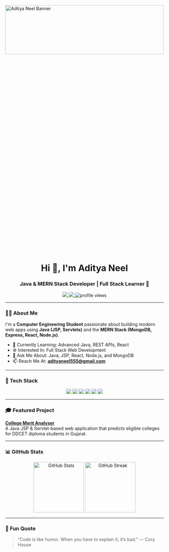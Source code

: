 <!-- Banner Section -->
<img src="https://github.com/user-attachments/assets/525b5502-4456-4ed3-b05e-755a5b5bb183" alt="Aditya Neel Banner" width="100%" height="20%" />

<h1 align="center">Hi 👋, I'm Aditya Neel</h1>
<h3 align="center">Java & MERN Stack Developer | Full Stack Learner 🚀</h3>

<p align="center">
  <a href="https://www.linkedin.com/in/aditya-neel" target="_blank">
    <img src="https://img.shields.io/badge/LINKEDIN-blue?style=for-the-badge&logo=linkedin&logoColor=white" />
  </a>
  <a href="mailto:adityaneel555@gmail.com">
    <img src="https://img.shields.io/badge/EMAIL-red?style=for-the-badge&logo=gmail&logoColor=white" />
  </a>
  <img src="https://komarev.com/ghpvc/?username=Adityaneel26&style=for-the-badge&color=blue" alt="profile views" />
</p>

---

### 🧑‍💻 About Me  
I'm a **Computer Engineering Student** passionate about building modern web apps using **Java (JSP, Servlets)** and the **MERN Stack (MongoDB, Express, React, Node.js)**.  

- 🌱 Currently Learning: Advanced Java, REST APIs, React  
- ⚙️ Interested In: Full Stack Web Development  
- 💬 Ask Me About: Java, JSP, React, Node.js, and MongoDB  
- 📫 Reach Me At: **adityaneel555@gmail.com**  

---

### 🚀 Tech Stack  
<p align="center">
  <img src="https://img.shields.io/badge/Java-ED8B00?style=for-the-badge&logo=java&logoColor=white" />
  <img src="https://img.shields.io/badge/React-20232A?style=for-the-badge&logo=react&logoColor=61DAFB" />
  <img src="https://img.shields.io/badge/Node.js-339933?style=for-the-badge&logo=nodedotjs&logoColor=white" />
  <img src="https://img.shields.io/badge/Express.js-000000?style=for-the-badge&logo=express&logoColor=white" />
  <img src="https://img.shields.io/badge/MongoDB-4EA94B?style=for-the-badge&logo=mongodb&logoColor=white" />
  <img src="https://img.shields.io/badge/MySQL-005C84?style=for-the-badge&logo=mysql&logoColor=white" />
</p>

---

### 🎓 Featured Project
**[College Merit Analyser](https://github.com/Adityaneel26/college_merit_analyser)**  
A Java JSP & Servlet-based web application that predicts eligible colleges for DDCET diploma students in Gujarat.

---

### 📊 GitHub Stats  
<p align="center">
  <img src="https://github-readme-stats.vercel.app/api?username=Adityaneel26&show_icons=true&theme=tokyonight" alt="GitHub Stats" height="160px" />
  <img src="https://github-readme-streak-stats.herokuapp.com/?user=Adityaneel26&theme=tokyonight" alt="GitHub Streak" height="160px" />
</p>

---

### 🧠 Fun Quote
> “Code is like humor. When you have to explain it, it’s bad.” — Cory House
